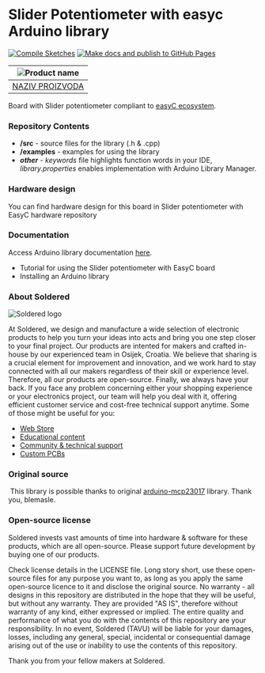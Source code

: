 # Slider Potentiometer with easyc Arduino library

[![Compile Sketches](http://https://github.com/e-radionicacom/Soldered-Slider-Potentiometer-with-EasyC-Arduino-Library/actions/workflows/compile_test.yml/badge.svg?branch=dev)](https://github.com/e-radionicacom/Soldered-Slider-Potentiometer-with-EasyC-Arduino-Library/actions/workflows/compile_test.yml)
[![Make docs and publish to GitHub Pages](https://https://github.com/e-radionicacom/Soldered-Slider-Potentiometer-with-EasyC-Arduino-Library/actions/workflows/make_docs.yml/badge.svg?branch=dev)](https://https://github.com/e-radionicacom/Soldered-Slider-Potentiometer-with-EasyC-Arduino-Library/actions/workflows/make_docs.yml)

| ![Product name](https://upload.wikimedia.org/wikipedia/commons/8/8f/Example_image.svg) |
| :---------------------------------------------------------------------------------------------: |
| [NAZIV PROIZVODA](https://www.solde.red/333131)                                                            |

Board with Slider potentiometer compliant to [easyC ecosystem](https://www.soldered.com/easyC). 

### Repository Contents
- **/src** - source files for the library (.h & .cpp)
- **/examples** - examples for using the library
- ***other*** - *keywords* file highlights function words in your IDE, *library.properties* enables implementation with Arduino Library Manager.

### Hardware design
You can find hardware design for this board in Slider potentiometer with EasyC hardware repository

### Documentation

Access Arduino library documentation [here](https://e-radionicacom.github.io/Soldered-Slider-Potentiometer-with-EasyC-Arduino-Library/).

- Tutorial for using the Slider potentiometer with EasyC board
- Installing an Arduino library

### About Soldered
![Soldered logo](https://raw.githubusercontent.com/e-radionicacom/Soldered-Generic-Arduino-Library/dev/extras/Logo%20horizontal-2.svg)

At Soldered, we design and manufacture a wide selection of electronic products to help you turn your ideas into acts and bring you one step closer to your final project. Our products are intented for makers and crafted in-house by our experienced team in Osijek, Croatia. We believe that sharing is a crucial element for improvement and innovation, and we work hard to stay connected with all our makers regardless of their skill or experience level. Therefore, all our products are open-source. Finally, we always have your back. If you face any problem concerning either your shopping experience or your electronics project, our team will help you deal with it, offering efficient customer service and cost-free technical support anytime. Some of those might be useful for you:

- [Web Store](https://www.soldered.com)
- [Educational content](https://learn.soldered.com)
- [Community & technical support](https://community.soldered.com)
- [Custom PCBs](https://pcb.soldered.com)


### Original source
​
This library is possible thanks to original [arduino-mcp23017](https://github.com/blemasle/arduino-mcp23017) library. Thank you, blemasle. 


### Open-source license
Soldered invests vast amounts of time into hardware & software for these products, which are all open-source. Please support future development by buying one of our products. 

Check license details in the LICENSE file. Long story short, use these open-source files for any purpose you want to, as long as you apply the same open-source licence to it and disclose the original source. No warranty - all designs in this repository are distributed in the hope that they will be useful, but without any warranty. They are provided "AS IS", therefore without warranty of any kind, either expressed or implied. The entire quality and performance of what you do with the contents of this repository are your responsibility. In no event, Soldered (TAVU) will be liable for your damages, losses, including any general, special, incidental or consequential damage arising out of the use or inability to use the contents of this repository. 

Thank you from your fellow makers at Soldered.

